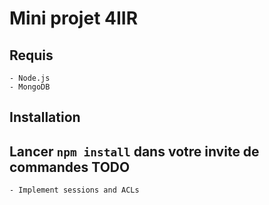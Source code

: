 Mini projet 4IIR
================
Requis
------
	- Node.js
	- MongoDB
Installation
------------
Lancer `npm install` dans votre invite de commandes
TODO
------------
	- Implement sessions and ACLs
